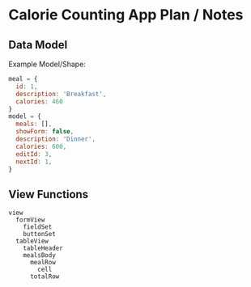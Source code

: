 # Calorie Counting App Plan / Notes

## Data Model

Example Model/Shape:

```javascript
meal = {
  id: 1,
  description: 'Breakfast',
  calories: 460
}
model = {
  meals: [],
  showForm: false,
  description: 'Dinner',
  calories: 600,
  editId: 3,
  nextId: 1,
}
```

## View Functions

```
view
  formView
    fieldSet
    buttonSet
  tableView
    tableHeader
    mealsBody
      mealRow
        cell
      totalRow
```